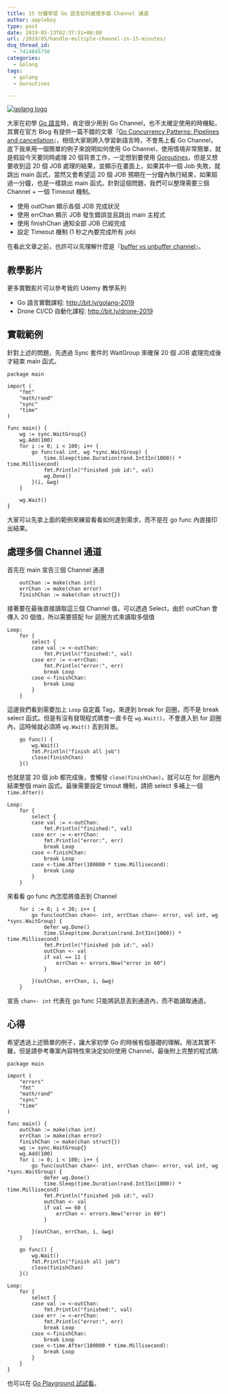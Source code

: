 ```yaml
---
title: 15 分鐘學習 Go 語言如何處理多個 Channel 通道
author: appleboy
type: post
date: 2019-05-13T02:37:51+00:00
url: /2019/05/handle-multiple-channel-in-15-minutes/
dsq_thread_id:
  - 7414845750
categories:
  - Golang
tags:
  - golang
  - Goroutines

---
```

[![golang logo][1]][1]

大家在初學 [Go 語言][2]時，肯定很少用到 Go Channel，也不太確定使用的時機點，其實在官方 Blog 有提供一篇不錯的文章『[Go Concurrency Patterns: Pipelines and cancellation][3]』，相信大家剛跨入學習新語言時，不會馬上看 Go Channel，底下我來用一個簡單的例子來說明如何使用 Go Channel，使用情境非常簡單，就是假設今天要同時處理 20 個背景工作，一定想到要使用 [Goroutines][4]，但是又想要收到這 20 個 JOB 處理的結果，並顯示在畫面上，如果其中一個 Job 失敗，就跳出 main 函式，當然又會希望這 20 個 JOB 預期在一分鐘內執行結束，如果超過一分鐘，也是一樣跳出 main 函式。針對這個問題，我們可以整理需要三個 Channel + 一個 Timeout 機制。

  * 使用 outChan 顯示各個 JOB 完成狀況
  * 使用 errChan 顯示 JOB 發生錯誤並且跳出 main 主程式
  * 使用 finishChan 通知全部 JOB 已經完成
  * 設定 Timeout 機制 (1 秒之內要完成所有 job)

在看此文章之前，也許可以先理解什麼是『[buffer vs unbuffer channel][5]』。

<!--more-->

## 教學影片

更多實戰影片可以參考我的 Udemy 教學系列

  * Go 語言實戰課程: <http://bit.ly/golang-2019>
  * Drone CI/CD 自動化課程: <http://bit.ly/drone-2019>

## 實戰範例

針對上述的問題，先透過 Sync 套件的 WaitGroup 來確保 20 個 JOB 處理完成後才結束 main 函式。

<pre><code class="language-go">package main

import (
    "fmt"
    "math/rand"
    "sync"
    "time"
)

func main() {
    wg := sync.WaitGroup{}
    wg.Add(100)
    for i := 0; i < 100; i++ {
        go func(val int, wg *sync.WaitGroup) {
            time.Sleep(time.Duration(rand.Int31n(1000)) * time.Millisecond)
            fmt.Println("finished job id:", val)
            wg.Done()
        }(i, &wg)
    }

    wg.Wait()
}</code></pre>

大家可以先拿上面的範例來練習看看如何達到需求，而不是在 go func 內直接印出結果。

## 處理多個 Channel 通道

首先在 main 宣告三個 Channel 通道

<pre><code class="language-go">    outChan := make(chan int)
    errChan := make(chan error)
    finishChan := make(chan struct{})</code></pre>

接著要在最後直接讀取這三個 Channel 值，可以透過 Select，由於 outChan 會傳入 20 個值，所以需要搭配 for 迴圈方式來讀取多個值

<pre><code class="language-go">Loop:
    for {
        select {
        case val := <-outChan:
            fmt.Println("finished:", val)
        case err := <-errChan:
            fmt.Println("error:", err)
            break Loop
        case <-finishChan:
            break Loop
        }
    }</code></pre>

這邊我們看到需要加上 `Loop` 自定義 Tag，來達到 break for 迴圈，而不是 break select 函式。但是有沒有發現程式碼會一直卡在 `wg.Wait()`，不會進入到 for 迴圈內，這時候就必須將 `wg.Wait()` 丟到背景。

<pre><code class="language-go">    go func() {
        wg.Wait()
        fmt.Println("finish all job")
        close(finishChan)
    }()</code></pre>

也就是當 20 個 job 都完成後，會觸發 `close(finishChan)`，就可以在 for 迴圈內結束整個 main 函式。最後需要設定 timout 機制，請把 select 多補上一個 `time.After()`

<pre><code class="language-go">Loop:
    for {
        select {
        case val := <-outChan:
            fmt.Println("finished:", val)
        case err := <-errChan:
            fmt.Println("error:", err)
            break Loop
        case <-finishChan:
            break Loop
        case <-time.After(100000 * time.Millisecond):
            break Loop
        }
    }</code></pre>

來看看 go func 內怎麼將值丟到 Channel

<pre><code class="language-go">    for i := 0; i < 20; i++ {
        go func(outChan chan<- int, errChan chan<- error, val int, wg *sync.WaitGroup) {
            defer wg.Done()
            time.Sleep(time.Duration(rand.Int31n(1000)) * time.Millisecond)
            fmt.Println("finished job id:", val)
            outChan <- val
            if val == 11 {
                errChan <- errors.New("error in 60")
            }

        }(outChan, errChan, i, &wg)
    }</code></pre>

宣告 `chan<- int` 代表在 go func 只能將訊息丟到通道內，而不能讀取通道。

## 心得

希望透過上述簡單的例子，讓大家初學 Go 的時候有個基礎的理解。用法其實不難，但是請參考專案內容特性來決定如何使用 Channel，最後附上完整的程式碼:

<pre><code class="language-go">package main

import (
    "errors"
    "fmt"
    "math/rand"
    "sync"
    "time"
)

func main() {
    outChan := make(chan int)
    errChan := make(chan error)
    finishChan := make(chan struct{})
    wg := sync.WaitGroup{}
    wg.Add(100)
    for i := 0; i < 100; i++ {
        go func(outChan chan<- int, errChan chan<- error, val int, wg *sync.WaitGroup) {
            defer wg.Done()
            time.Sleep(time.Duration(rand.Int31n(1000)) * time.Millisecond)
            fmt.Println("finished job id:", val)
            outChan <- val
            if val == 60 {
                errChan <- errors.New("error in 60")
            }

        }(outChan, errChan, i, &wg)
    }

    go func() {
        wg.Wait()
        fmt.Println("finish all job")
        close(finishChan)
    }()

Loop:
    for {
        select {
        case val := <-outChan:
            fmt.Println("finished:", val)
        case err := <-errChan:
            fmt.Println("error:", err)
            break Loop
        case <-finishChan:
            break Loop
        case <-time.After(100000 * time.Millisecond):
            break Loop
        }
    }
}</code></pre>

也可以在 [Go Playground 試試看][6]。

 [1]: https://lh3.googleusercontent.com/jsocHCR9A9yEfDVUTrU0m42_aHhTEVDGW5p5PsQSx7GSlkt3gLjohfXH3S7P7p982332ruU_e-EtW0LwmiuZjvN65VIcyME-zE35C6EM0IV1nqY6KoNw3dwW2djjid3F-T5YgnJothA=w1920-h1080 "golang logo"
 [2]: https://golang.org
 [3]: https://blog.golang.org/pipelines
 [4]: https://tour.golang.org/concurrency/1
 [5]: https://blog.wu-boy.com/2019/04/understand-unbuffered-vs-buffered-channel-in-five-minutes/
 [6]: https://play.golang.org/p/gMwNVc4Ve8b